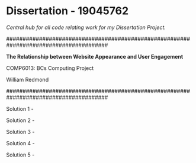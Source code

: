 # Dissertation - 19045762
*Central hub for all code relating work for my Dissertation Project.*

#######################################################################################

**The Relationship between Website Appearance and User Engagement** 

COMP6013: BCs Computing Project

William Redmond

#######################################################################################

Solution 1 -

Solution 2 -

Solution 3 -

Solution 4 -

Solution 5 -
